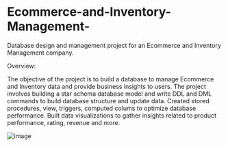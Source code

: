 # Ecommerce-and-Inventory-Management-
Database design and management project for an Ecommerce and Inventory Management company. 

Overview: 

The objective of the project is to build a database to manage Ecommerce and Inventory data and provide business insights to users.
The project involves building a star schema database model and write DDL and DML commands to build database structure and update data.
Created stored procedures, view, triggers, computed colums  to optimize database performance.
Built data visualizations to gather insights related to product performance, rating, revenue and more. 

![image](https://github.com/user-attachments/assets/688c438e-d29b-4270-9799-31339e4c92cf)
